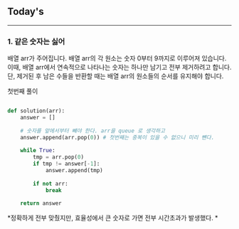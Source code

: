 ## Today's 
---


### 1. 같은 숫자는 싫어 
배열 arr가 주어집니다. 배열 arr의 각 원소는 숫자 0부터 9까지로 이루어져 있습니다.  
이때, 배열 arr에서 연속적으로 나타나는 숫자는 하나만 남기고 전부 제거하려고 합니다.  
단, 제거된 후 남은 수들을 반환할 때는 배열 arr의 원소들의 순서를 유지해야 합니다.  

첫번째 풀이 
```python

def solution(arr):
    answer = []
    
    # 숫자를 앞에서부터 뺴야 한다. arr을 queue 로 생각하고
    answer.append(arr.pop(0)) # 첫번째는 중복이 있을 수 없으니 미리 뺸다. 
        
    while True:
        tmp = arr.pop(0)
        if tmp != answer[-1]:
            answer.append(tmp)
        
        if not arr:
            break
    
    return answer

```

*정확하게 전부 맞췄지만, 효율성에서 큰 숫자로 가면 전부 시간초과가 발생했다. * 
